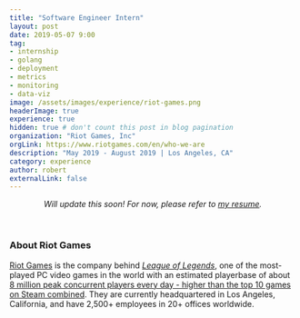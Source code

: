```yaml
---
title: "Software Engineer Intern"
layout: post
date: 2019-05-07 9:00
tag:
- internship
- golang
- deployment
- metrics
- monitoring
- data-viz
image: /assets/images/experience/riot-games.png
headerImage: true
experience: true
hidden: true # don't count this post in blog pagination
organization: "Riot Games, Inc"
orgLink: https://www.riotgames.com/en/who-we-are
description: "May 2019 - August 2019 | Los Angeles, CA"
category: experience
author: robert
externalLink: false
---
```


<p align="center">
    <i>Will update this soon! For now, please refer to
    <a href="https://resume.bobheadxi.dev/" _target="blank">my resume</a>.</i>
</p>

<br />

### About Riot Games

[Riot Games](https://www.riotgames.com/en/who-we-are) is the company behind
*[League of Legends](https://na.leagueoflegends.com/en/)*, one of the most-played
PC video games in the world with an estimated playerbase of about
[8 million peak concurrent players every day - higher than the top 10 games on Steam combined](https://na.leagueoflegends.com/en/news/game-updates/special-event/join-us-oct-15th-celebrate-10-years-league). 
They are currently headquartered in Los Angeles, California, and have 2,500+
employees in 20+ offices worldwide.
